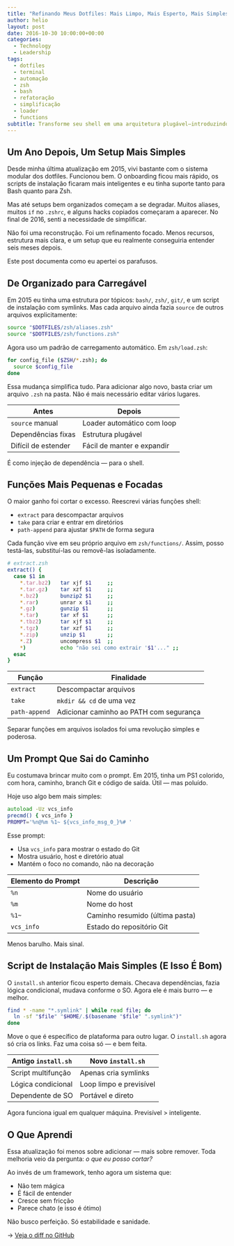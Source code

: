 ```yaml
---
title: "Refinando Meus Dotfiles: Mais Limpo, Mais Esperto, Mais Simples"
author: helio
layout: post
date: 2016-10-30 10:00:00+00:00
categories:
  - Technology
  - Leadership
tags:
  - dotfiles
  - terminal
  - automação
  - zsh
  - bash
  - refatoração
  - simplificação
  - loader
  - functions
subtitle: Transforme seu shell em uma arquitetura plugável—introduzindo padrões de loader, funções focadas e um prompt minimalista que sai do seu caminho enquanto aumenta a produtividade
---
```


## Um Ano Depois, Um Setup Mais Simples

Desde minha última atualização em 2015, vivi bastante com o sistema modular dos dotfiles. Funcionou bem. O onboarding ficou mais rápido, os scripts de instalação ficaram mais inteligentes e eu tinha suporte tanto para Bash quanto para Zsh.

Mas até setups bem organizados começam a se degradar. Muitos aliases, muitos `if` no `.zshrc`, e alguns hacks copiados começaram a aparecer. No final de 2016, senti a necessidade de simplificar.

Não foi uma reconstrução. Foi um refinamento focado. Menos recursos, estrutura mais clara, e um setup que eu realmente conseguiria entender seis meses depois.

Este post documenta como eu apertei os parafusos.

## De Organizado para Carregável

Em 2015 eu tinha uma estrutura por tópicos: `bash/`, `zsh/`, `git/`, e um script de instalação com symlinks. Mas cada arquivo ainda fazia `source` de outros arquivos explicitamente:

```zsh
source "$DOTFILES/zsh/aliases.zsh"
source "$DOTFILES/zsh/functions.zsh"
```

Agora uso um padrão de carregamento automático. Em `zsh/load.zsh`:

```zsh
for config_file ($ZSH/*.zsh); do
  source $config_file
done
```

Essa mudança simplifica tudo. Para adicionar algo novo, basta criar um arquivo `.zsh` na pasta. Não é mais necessário editar vários lugares.

| Antes               | Depois                     |
| ------------------- | -------------------------- |
| `source` manual     | Loader automático com loop |
| Dependências fixas  | Estrutura plugável         |
| Difícil de estender | Fácil de manter e expandir |

É como injeção de dependência — para o shell.

## Funções Mais Pequenas e Focadas

O maior ganho foi cortar o excesso. Reescrevi várias funções shell:

- `extract` para descompactar arquivos
- `take` para criar e entrar em diretórios
- `path-append` para ajustar `$PATH` de forma segura

Cada função vive em seu próprio arquivo em `zsh/functions/`. Assim, posso testá-las, substituí-las ou removê-las isoladamente.

```zsh
# extract.zsh
extract() {
  case $1 in
    *.tar.bz2)   tar xjf $1     ;;
    *.tar.gz)    tar xzf $1     ;;
    *.bz2)       bunzip2 $1     ;;
    *.rar)       unrar x $1     ;;
    *.gz)        gunzip $1      ;;
    *.tar)       tar xf $1      ;;
    *.tbz2)      tar xjf $1     ;;
    *.tgz)       tar xzf $1     ;;
    *.zip)       unzip $1       ;;
    *.Z)         uncompress $1  ;;
    *)           echo "não sei como extrair '$1'..." ;;
  esac
}
```

| Função        | Finalidade                              |
| ------------- | --------------------------------------- |
| `extract`     | Descompactar arquivos                   |
| `take`        | `mkdir && cd` de uma vez                |
| `path-append` | Adicionar caminho ao PATH com segurança |

Separar funções em arquivos isolados foi uma revolução simples e poderosa.

## Um Prompt Que Sai do Caminho

Eu costumava brincar muito com o prompt. Em 2015, tinha um PS1 colorido, com hora, caminho, branch Git e código de saída. Útil — mas poluído.

Hoje uso algo bem mais simples:

```zsh
autoload -Uz vcs_info
precmd() { vcs_info }
PROMPT='%n@%m %1~ ${vcs_info_msg_0_}%# '
```

Esse prompt:

- Usa `vcs_info` para mostrar o estado do Git
- Mostra usuário, host e diretório atual
- Mantém o foco no comando, não na decoração

| Elemento do Prompt | Descrição                       |
| ------------------ | ------------------------------- |
| `%n`               | Nome do usuário                 |
| `%m`               | Nome do host                    |
| `%1~`              | Caminho resumido (última pasta) |
| `vcs_info`         | Estado do repositório Git       |

Menos barulho. Mais sinal.

## Script de Instalação Mais Simples (E Isso É Bom)

O `install.sh` anterior ficou esperto demais. Checava dependências, fazia lógica condicional, mudava conforme o SO. Agora ele é mais burro — e melhor.

```bash
find * -name "*.symlink" | while read file; do
  ln -sf "$file" "$HOME/.$(basename "$file" ".symlink")"
done
```

Move o que é específico de plataforma para outro lugar. O `install.sh` agora só cria os links. Faz uma coisa só — e bem feita.

| Antigo `install.sh` | Novo `install.sh`       |
| ------------------- | ----------------------- |
| Script multifunção  | Apenas cria symlinks    |
| Lógica condicional  | Loop limpo e previsível |
| Dependente de SO    | Portável e direto       |

Agora funciona igual em qualquer máquina. Previsível > inteligente.

## O Que Aprendi

Essa atualização foi menos sobre adicionar — mais sobre remover. Toda melhoria veio da pergunta: _o que eu posso cortar?_

Ao invés de um framework, tenho agora um sistema que:

- Não tem mágica
- É fácil de entender
- Cresce sem fricção
- Parece chato (e isso é ótimo)

Não busco perfeição. Só estabilidade e sanidade.

→ [Veja o diff no GitHub](https://github.com/helmedeiros/dotfiles/compare/88cb13bf0ee8913ce50d5bc0fb475b07486ca3a2...c43d38d05f219c91d026c87638922ffc092d8335)
